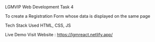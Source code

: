LGMVIP Web Development Task 4

To create a Registration Form whose data is displayed on the same page

Tech Stack Used
HTML, CSS, JS

Live Demo
Visit Website : https://lgmreact.netlify.app/
